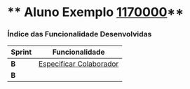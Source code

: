 ** Aluno Exemplo [1170000](./)** 
===============================


### Índice das Funcionalidade Desenvolvidas ###


| Sprint | Funcionalidade     |
|--------|--------------------|
| **B**  | [Especificar Colaborador](https://bitbucket.org/1190731/lei20_21_s4_2dl_1/src/master/docs/1191111/ProcessoEngenhariaFuncionalidade.md) |
| **B**  | |